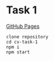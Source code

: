 # Task 1

[GitHub Pages](https://max-ci.github.io/cv-task-1)

```
clone repository
cd cv-task-1
npm i
npm start
```
